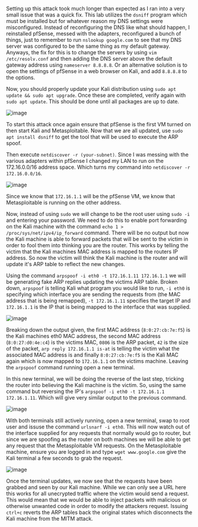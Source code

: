 Setting up this attack took much longer than expected as I ran into a very small issue that was a quick fix. This lab utilizes the `dsniff` program which must be installed but for whatever reason my DNS settings were misconfigured.
Instead of reconfiguring the DNS like what should happen, I reinstalled pfSense, messed with the adapters, reconfigured a bunch of things, just to remember to run `nslookup google.com` to see that my DNS server was configured to be
the same thing as my default gateway. Anyways, the fix for this is to change the servers by using `vim /etc/resolv.conf` and then adding the DNS server above the default gateway address using `nameserver 8.8.8.8`. Or an alternative solution
is to open the settings of pfSense in a web browser on Kali, and add `8.8.8.8` to the options. 

Now, you should properly update your Kali distribution using `sudo apt update && sudo apt upgrade`. Once these are completed, verify again with `sudo apt update`. This should be done until all packages are up to date. 

![image](https://github.com/JMacPort/HomeLab/assets/145376972/03c0d093-a193-4c65-897a-01ea4ab4721d)

To start this attack once again ensure that pfSense is the first VM turned on then start Kali and Metasploitable. Now that we are all updated, use `sudo apt install dsniff` to get the tool that will be used to execute the ARP spoof.

Then execute `netdiscover -r (your-subnet)`. Since I was messing with the various adapters within pfSense I changed my LAN to run on the 172.16.0.0/16 address space. Which turns my command into `netdiscover -r 172.16.0.0/16`.

![image](https://github.com/JMacPort/HomeLab/assets/145376972/e5f6e4f4-ac7c-42a2-a963-8cf5f6da3dbd)

Since we know that `172.16.1.1` will be the pfSense VM, we know that Metasploitable is running on the other address.

Now, instead of using `sudo` we will change to be the root user using `sudo -i` and entering your password. We need to do this to enable port forwarding on the Kali machine with the command `echo 1 > /proc/sys/net/ipv4/ip_forward` command. 
There will be no output but now the Kali machine is able to forward packets that will be sent to the victim in order to fool them into thinking you are the router. This works by telling the victim that the Kali machines MAC address is mapped to 
the routers IP address. So now the victim will think the Kali machine is the router and will update it's ARP table to reflect the new changes.

Using the command `arpspoof -i eth0 -t 172.16.1.11 172.16.1.1` we will be generating fake ARP replies updating the victims ARP table. Broken down, `arpspoof` is telling Kali what program you would like to run, `-i eth0` is specifying which 
interface you are sending the requests from (the MAC address that is being remapped), `-t 172.16.1.11` specifies the target IP and `172.16.1.1` is the IP that is being mapped to the interface that was supplied.  

![image](https://github.com/JMacPort/HomeLab/assets/145376972/6046fc81-e089-478f-9549-f8e88da89616)

Breaking down the output given, the first MAC address (`8:0:27:cb:7e:f5`) is the Kali machines eth0 MAC address, the second MAC address (`8:0:27:d0:4e:c4`) is the victims MAC, `0806` is the ARP packet, `42` is the size of the packet, `arp reply 172.16.1.1 is-at` is 
telling the victim what the associated MAC address is and finally `8:0:27:cb:7e:f5` is the Kali MAC again which is now mapped to `172.16.1.1` on the victims machine. Leaving the `arpspoof` command running open a new terminal. 

In this new terminal, we will be doing the reverse of the last step, tricking the router into believing the Kali machine is the victim. So, using the same command but reversing the IP's `arpspoof -i eth0 -t 172.16.1.1 172.16.1.11`. Which
will give very similar output to the previous command.

![image](https://github.com/JMacPort/HomeLab/assets/145376972/be211cbf-34b6-4b71-9932-1f2495599c7c)

With both terminals still actively running, open a new terminal, swap to root user and issuse the command `urlsnarf -i eth0`. This will now watch out of the interface supplied for any requests that normally would go to router, but since we are spoofing
as the router on both machines we will be able to get any request that the Metasploitable VM requests. On the Metasploitable machine, ensure you are logged in and type `wget www.google.com` give the Kali terminal a few seconds to grab the request. 

![image](https://github.com/JMacPort/HomeLab/assets/145376972/221a1089-42ee-42cc-a28a-4e21f3cb3c7d)

Once the terminal updates, we now see that the requests have been grabbed and seen by our Kali machine. While we can only see a URL here this works for all unecrypted traffic where the victim would send a request. This would mean that we would be able to
inject packets with malicious or otherwise unwanted code in order to modify the attackers request. Issuing `ctrl+c` reverts the ARP tables back the original states which disconnects the Kali machine from the MITM attack. 












